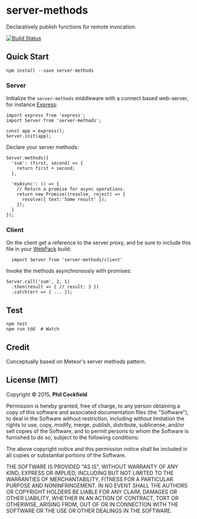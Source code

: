 # server-methods
Declaratively publish functions for remote invocation.

[![Build Status](https://travis-ci.org/philcockfield/server-methods.svg)](https://travis-ci.org/philcockfield/server-methods)



## Quick Start

    npm install --save server-methods

### Server
Initialize the `server-methods` middleware with a connect based web-server, for instance [Express](http://expressjs.com/):


    import express from 'express';
    import Server from 'server-methods';

    const app = express();
    Server.init(app);


Declare your server methods:

    Server.methods({
      'sum': (first, second) => {
        return first + second;
      },

      'myAsync': () => {
        // Return a promise for async operations.
        return new Promise((resolve, reject) => {
          resolve({ text:'Some result' });
        });
      }
    });


### Client
On the client get a reference to the server proxy, and be sure to include this
file in your [WebPack](http://webpack.github.io/) build:

      import Server from 'server-methods/client'

Invoke the methods asynchronously with promises:

    Server.call('sum', 2, 1)
      .then(result => { // result: 3 })
      .catch(err => { ... });



## Test
    npm test
    npm run tdd  # Watch





## Credit
Conceptually based on Meteor's server methods pattern.



## License (MIT)
Copyright © 2015, **Phil Cockfield**

Permission is hereby granted, free of charge, to any person obtaining a copy
of this software and associated documentation files (the "Software"), to deal
in the Software without restriction, including without limitation the rights
to use, copy, modify, merge, publish, distribute, sublicense, and/or sell
copies of the Software, and to permit persons to whom the Software is
furnished to do so, subject to the following conditions:

The above copyright notice and this permission notice shall be included in
all copies or substantial portions of the Software.

THE SOFTWARE IS PROVIDED "AS IS", WITHOUT WARRANTY OF ANY KIND, EXPRESS OR
IMPLIED, INCLUDING BUT NOT LIMITED TO THE WARRANTIES OF MERCHANTABILITY,
FITNESS FOR A PARTICULAR PURPOSE AND NONINFRINGEMENT. IN NO EVENT SHALL THE
AUTHORS OR COPYRIGHT HOLDERS BE LIABLE FOR ANY CLAIM, DAMAGES OR OTHER
LIABILITY, WHETHER IN AN ACTION OF CONTRACT, TORT OR OTHERWISE, ARISING FROM,
OUT OF OR IN CONNECTION WITH THE SOFTWARE OR THE USE OR OTHER DEALINGS IN
THE SOFTWARE.
